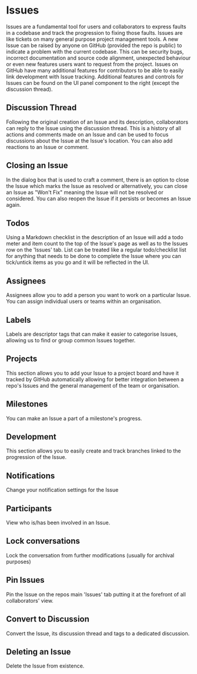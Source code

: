 # Issues

Issues are a fundamental tool for users and collaborators to express faults in a codebase and track the progression to fixing those faults. Issues are like tickets on many general purpose project management tools. A new Issue can be raised by anyone on GitHub (provided the repo is public) to indicate a problem with the current codebase. This can be security bugs, incorrect documentation and source code alignment, unexpected behaviour or even new features users want to request from the project. Issues on GitHub have many additional features for contributors to be able to easily link development with Issue tracking. Additional features and controls for Issues can be found on the UI panel component to the right (except the discussion thread).

## Discussion Thread

Following the original creation of an Issue and its description, collaborators can reply to the Issue using the discussion thread. This is a history of all actions and comments made on an Issue and can be used to focus discussions about the Issue at the Issue's location. You can also add reactions to an Issue or comment.

## Closing an Issue

In the dialog box that is used to craft a comment, there is an option to close the Issue which marks the Issue as resolved or alternatively, you can close an Issue as "Won't Fix" meaning the Issue will not be resolved or considered. You can also reopen the Issue if it persists or becomes an Issue again.

## Todos

Using a Markdown checklist in the description of an Issue will add a todo meter and item count to the top of the Issue's page as well as to the Issues row on the 'Issues' tab. List can be treated like a regular todo/checklist list for anything that needs to be done to complete the Issue where you can tick/untick items as you go and it will be reflected in the UI.

## Assignees

Assignees allow you to add a person you want to work on a particular Issue. You can assign individual users or teams within an organisation.

## Labels

Labels are descriptor tags that can make it easier to categorise Issues, allowing us to find or group common Issues together.

## Projects

This section allows you to add your Issue to a project board and have it tracked by GitHub automatically allowing for better integration between a repo's Issues and the general management of the team or organisation.

## Milestones

You can make an Issue a part of a milestone's progress.

## Development

This section allows you to easily create and track branches linked to the progression of the Issue.

## Notifications

Change your notification settings for the Issue

## Participants

View who is/has been involved in an Issue.

## Lock conversations

Lock the conversation from further modifications (usually for archival purposes)

## Pin Issues

Pin the Issue on the repos main 'Issues' tab putting it at the forefront of all collaborators' view.

## Convert to Discussion

Convert the Issue, its discussion thread and tags to a dedicated discussion.

## Deleting an Issue

Delete the Issue from existence.
